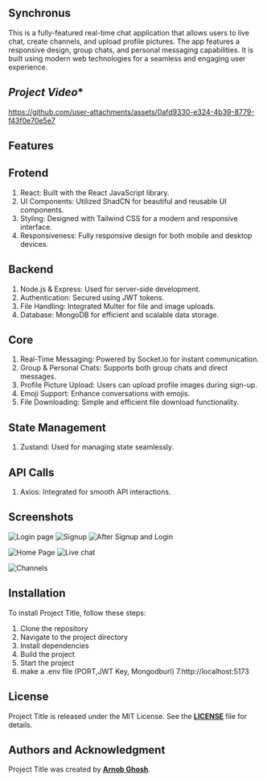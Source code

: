 ## **Synchronus**

This is a fully-featured real-time chat application that allows users to live chat, create channels, and upload profile pictures. The app features a responsive design, group chats, and personal messaging capabilities. It is built using modern web technologies for a seamless and engaging user experience.



## *Project Video**
https://github.com/user-attachments/assets/0afd9330-e324-4b39-8779-f43f0e70e5e7



## **Features**
## **Frotend**
1. React: Built with the React JavaScript library.
2. UI Components: Utilized ShadCN for beautiful and reusable UI components.
3. Styling: Designed with Tailwind CSS for a modern and responsive interface.
4. Responsiveness: Fully responsive design for both mobile and desktop devices.
## **Backend**
1. Node.js & Express: Used for server-side development.
2. Authentication: Secured using JWT tokens.
3. File Handling: Integrated Multer for file and image uploads.
5. Database: MongoDB for efficient and scalable data storage.
## **Core**
1. Real-Time Messaging: Powered by Socket.io for instant communication.
2. Group & Personal Chats: Supports both group chats and direct messages.
3. Profile Picture Upload: Users can upload profile images during sign-up.
4. Emoji Support: Enhance conversations with emojis.
5. File Downloading: Simple and efficient file download functionality.
## **State Management**
1. Zustand: Used for managing state seamlessly.
## **API Calls**
1. Axios: Integrated for smooth API interactions.

## **Screenshots**
![Login page](https://github.com/user-attachments/assets/de524a92-8a9d-4b2d-b4a9-9ad194df35bc)
![Signup](https://github.com/user-attachments/assets/dea81232-364b-41b8-ba13-54f7a2c275bd)
![After Signup and Login](https://github.com/user-attachments/assets/50731feb-3054-4eb0-ba55-4fe8289af7b6)

![Home Page](https://github.com/user-attachments/assets/f195ce82-7bd0-4ddb-ab45-a3850501f377)
![Live chat](https://github.com/user-attachments/assets/9fbf38b4-684a-4cfd-90af-0731b686b97a)

![Channels](https://github.com/user-attachments/assets/d027f7fd-a3c3-453d-8f7f-a6d168d67e79)



## **Installation**

To install Project Title, follow these steps:

1. Clone the repository
2. Navigate to the project directory
3. Install dependencies
4. Build the project
5. Start the project
6. make a .env file (PORT,JWT Key, Mongodburl)
7.http://localhost:5173

   



## **License**

Project Title is released under the MIT License. See the **[LICENSE](https://www.blackbox.ai/share/LICENSE)** file for details.

## **Authors and Acknowledgment**

Project Title was created by **[Arnob Ghosh]([https://github.com/username](https://github.com/iarko26))**.



